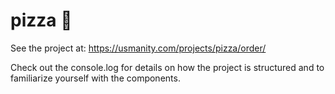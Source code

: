 # pizza 🍕

See the project at: https://usmanity.com/projects/pizza/order/ 

Check out the console.log for details on how the project is structured
and to familiarize yourself with the components.
